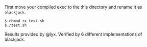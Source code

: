 First move your compiled exec to the this directory and rename it as `blackjack`.

```shell 
$ chmod +x test.sh
$./test.sh
```

Results provided by @lyx. Verified by 6 different implementations of blackjack.